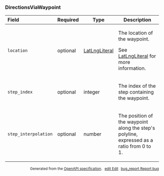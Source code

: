 <!--- This is a generated file, do not edit! -->
<!--- [START maps_http_schema_directionsviawaypoint] -->
<h3 class="schema-object" id="DirectionsViaWaypoint">DirectionsViaWaypoint</h3>

| Field                | Required | Type                                            | Description                                                                                                                                             |
| :------------------- | -------- | ----------------------------------------------- | ------------------------------------------------------------------------------------------------------------------------------------------------------- |
| `location`           | optional | [LatLngLiteral](#LatLngLiteral "LatLngLiteral") | <div class="ref-property-description"><p>The location of the waypoint.</p><p>See <a href="#LatLngLiteral">LatLngLiteral</a> for more information.</div> |
| `step_index`         | optional | integer                                         | <div class="nonref-property-description"><p>The index of the step containing the waypoint.</p></div>                                                    |
| `step_interpolation` | optional | number                                          | <div class="nonref-property-description"><p>The position of the waypoint along the step's polyline, expressed as a ratio from 0 to 1.</p></div>         |

<p style="text-align: right; font-size: smaller;">Generated from the <a class="gc-analytics-event" data-category="GMP" data-label="openapi-github" href="https://github.com/googlemaps/openapi-specification" title="Google Maps Platform OpenAPI Specification" class="external">OpenAPI specification</a>.
<a class="gc-analytics-event" data-category="GMP" data-label="openapi-github-maps-http-schema-directionsviawaypoint" data-action="edit" style="margin-left: 5px;" href="https://github.com/googlemaps/openapi-specification/blob/main/specification/schemas/DirectionsViaWaypoint.yml" title="Edit on GitHub"><span class="material-icons">edit</span> Edit</a>
<a class="gc-analytics-event" data-category="GMP" data-label="openapi-github-maps-http-schema-directionsviawaypoint" data-action="bug" style="margin-left: 5px;" href="https://github.com/googlemaps/openapi-specification/issues/new?assignees=&labels=type%3A+bug%2C+triage+me&template=bug_report.md&title=[schemas] Bug - DirectionsViaWaypoint" title="File bug for schemas on GitHub"><span class="material-icons">bug_report</span> Report bug</a>
</p>

<!--- [END maps_http_schema_directionsviawaypoint] -->
